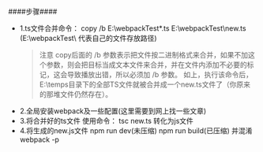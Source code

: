 ####步骤####
* 1.ts文件合并命令： copy  /b  E:\webpackTest\*.ts  E:\webpackTest\new.ts  (E:\webpackTest\   代表自己的文件存放路径)
    > 注意
    copy后面的 /b  参数表示把文件按二进制格式来合并，如果不加这个参数，则会把目标当成文本文件来合并，并在文件内添加不必要的标记，这会导致播放出错，所以必须加 /b 参数。
    如上，执行该命令后，E:\temps目录下的全部TS文件就被合并成一个new.ts文件了（你原来的那堆文件仍然存在）。
* 2.全局安装webpack及一些配置(这里需要到网上找一些文章)
* 3.将合并好的ts文件  使用命令： tsc new.ts 转化为js文件
* 4.将生成的new.js文件 npm run dev(未压缩)  npm run build(已压缩) 并混淆 webpack -p